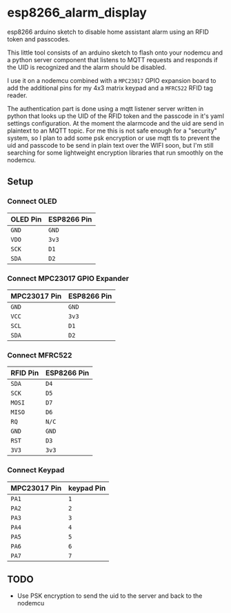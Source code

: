# esp8266_alarm_display

esp8266 arduino sketch to disable home assistant alarm using an RFID token and passcodes.

This little tool consists of an arduino sketch to flash onto your nodemcu and a python server component that listens to MQTT requests and responds if the UID is recognized and the alarm should be disabled.

I use it on a nodemcu combined with a `MPC23017` GPIO expansion board to add the additional pins for my 4x3 matrix keypad and a `MFRC522` RFID tag reader.

The authentication part is done using a mqtt listener server written in python that looks up the UID of the RFID token and the passcode in it's yaml settings configuration.
At the moment the alarmcode and the uid are send in plaintext to an MQTT topic. For me this is not safe enough for a "security" system,
so I plan to add some psk encryption or use mqtt tls to prevent the uid and passcode to be send in plain text over the WIFI soon, but I'm still searching for some lightweight encryption libraries that run smoothly on the nodemcu.

## Setup

### Connect OLED

| OLED Pin | ESP8266 Pin |
| -----    | -----       |
| `GND`    | `GND`       |
| `VDO`    | `3v3`       |
| `SCK`    | `D1`        |
| `SDA`    | `D2`        |


### Connect MPC23017 GPIO Expander

| MPC23017 Pin  | ESP8266 Pin |
| -----         | -----       |
| `GND`         | `GND`       |
| `VCC`         | `3v3`       |
| `SCL`         | `D1`        |
| `SDA`         | `D2`        |


### Connect MFRC522

| RFID Pin | ESP8266 Pin |
| -----    | -----       |
| `SDA`    | `D4`        |
| `SCK`    | `D5`        |
| `MOSI`   | `D7`        |
| `MISO`   | `D6`        |
| `RQ`     | `N/C`       |
| `GND`    | `GND`       |
| `RST`    | `D3`        |
| `3V3`    | `3v3`       |


### Connect Keypad

| MPC23017 Pin  | keypad Pin |
| -----         | -----      |
| `PA1`         | `1`        |
| `PA2`         | `2`        |
| `PA3`         | `3`        |
| `PA4`         | `4`        |
| `PA5`         | `5`        |
| `PA6`         | `6`        |
| `PA7`         | `7`        |


## TODO

- Use PSK encryption to send the uid to the server and back to the nodemcu
